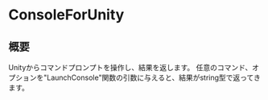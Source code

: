 # ConsoleForUnity

## 概要

Unityからコマンドプロンプトを操作し、結果を返します。
任意のコマンド、オプションを"LaunchConsole"関数の引数に与えると、結果がstring型で返ってきます。
